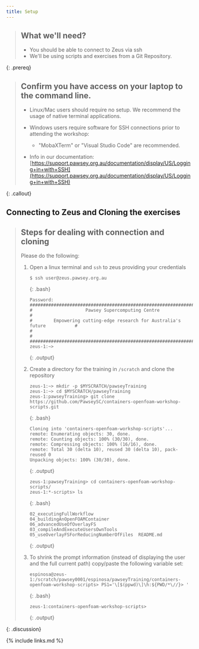 ```yaml
---
title: Setup
---
```

> ## What we'll need?
> - You should be able to connect to Zeus via ssh
> - We'll be using scripts and exercises from a Git Repository.
>
{: .prereq}

> ## Confirm you have access on your laptop to the command line. 
> 
> - Linux/Mac users should require no setup. We recommend the usage of native terminal applications. 
> - Windows users require software for SSH connections prior to attending the workshop:
>    - "MobaXTerm" or "Visual Studio Code" are recommended.
> 
> - Info in our documentation: [https://support.pawsey.org.au/documentation/display/US/Logging+in+with+SSH](https://support.pawsey.org.au/documentation/display/US/Logging+in+with+SSH) 
>
{: .callout}

## Connecting to Zeus and Cloning the exercises

> ## Steps for dealing with connection and cloning
> Please do the following:
> 1. Open a linux terminal and `ssh` to zeus providing your credentials
> 
>     ~~~
>     $ ssh user@zeus.pawsey.org.au
>     ~~~
>     {: .bash}
>     
>     ~~~
>     Password:
>     ############################################################################
>     #                    Pawsey Supercomputing Centre                          #
>     #        Empowering cutting-edge research for Australia's future           #
>     #                                                                          #
>     ############################################################################
>     zeus-1:~>
>     ~~~
>     {: .output}
> 
> 2. Create a directory for the training in `/scratch` and clone the repository
> 
>     ~~~
>     zeus-1:~> mkdir -p $MYSCRATCH/pawseyTraining
>     zeus-1:~> cd $MYSCRATCH/pawseyTraining
>     zeus-1:pawseyTraining> git clone https://github.com/PawseySC/containers-openfoam-workshop-scripts.git
>     ~~~
>     {: .bash}
>     
>     ~~~
>     Cloning into 'containers-openfoam-workshop-scripts'...
>     remote: Enumerating objects: 30, done.
>     remote: Counting objects: 100% (30/30), done.
>     remote: Compressing objects: 100% (16/16), done.
>     remote: Total 30 (delta 10), reused 30 (delta 10), pack-reused 0
>     Unpacking objects: 100% (30/30), done.
>     ~~~
>     {: .output}
> 
>     ~~~
>     zeus-1:pawseyTraining> cd containers-openfoam-workshop-scripts/
>     zeus-1:*-scripts> ls
>     ~~~
>     {: .bash}
>     
>     ~~~
>     02_executingFullWorkflow           04_buildingAnOpenFOAMContainer           06_advancedUseOfOverlayFS
>     03_compileAndExecuteUsersOwnTools  05_useOverlayFSForReducingNumberOfFiles  README.md
>     ~~~
>     {: .output}
>     
> 3. To shrink the prompt information (instead of displaying the user and the full current path) copy/paste the following variable set: 
>
>     ~~~
>     espinosa@zeus-1:/scratch/pawsey0001/espinosa/pawseyTraining/containers-openfoam-workshop-scripts> PS1='\[$(ppwd)\]\h:${PWD/*\//}> '
>     ~~~
>     {: .bash}
>
>     ~~~
>     zeus-1:containers-openfoam-workshop-scripts>
>     ~~~
>     {: .output}
>
{: .discussion}


{% include links.md %}
